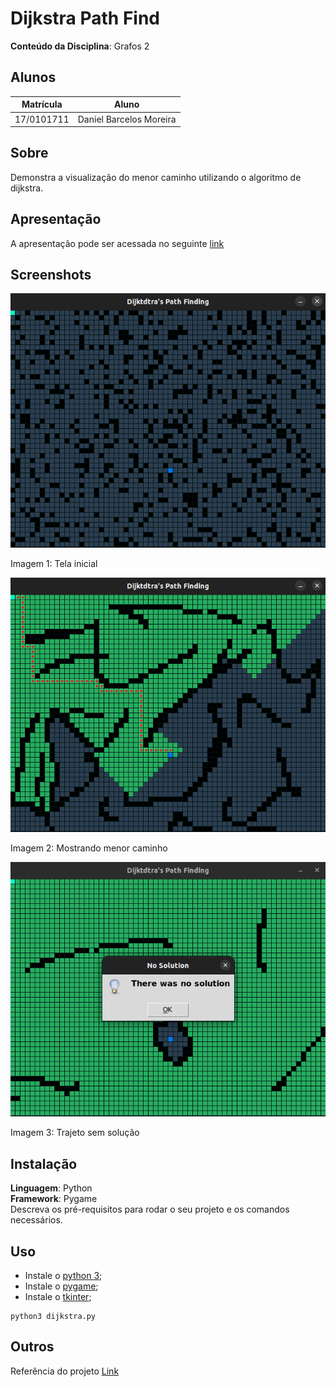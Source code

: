 # Dijkstra Path Find

**Conteúdo da Disciplina**: Grafos 2<br>

## Alunos
|Matrícula | Aluno |
| -- | -- |
| 17/0101711  |  Daniel Barcelos Moreira |

## Sobre 
Demonstra a visualização do menor caminho utilizando o algoritmo de dijkstra.

## Apresentação

A apresentação pode ser acessada no seguinte [link]()

## Screenshots
![Tela inicial](./images/screenshot1.png)
</figcaption>
    Imagem 1: Tela inicial
</figcaption>

![Menor caminho](./images/screenshot2.png)
</figcaption>
    Imagem 2: Mostrando menor caminho
</figcaption>

![Sem solução](./images/screenshot3.png)
</figcaption>
    Imagem 3: Trajeto sem solução
</figcaption>

## Instalação 
**Linguagem**: Python<br>
**Framework**: Pygame<br>
Descreva os pré-requisitos para rodar o seu projeto e os comandos necessários.

## Uso 
- Instale o [python 3](https://www.python.org/downloads/);
- Instale o [pygame](https://pygame-zero.readthedocs.io/en/1.1/installation.html);
- Instale o [tkinter](https://tkdocs.com/tutorial/install.html#install-x11-python);

```
python3 dijkstra.py
```

## Outros 
Referência do projeto [Link](https://www.youtube.com/watch?v=3yUPeIayvfU)




